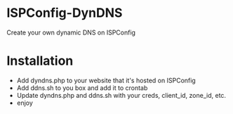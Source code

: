 # ISPConfig-DynDNS
Create your own dynamic DNS on ISPConfig

# Installation
- Add dyndns.php to your website that it's hosted on ISPConfig
- Add ddns.sh to you box and add it to crontab
- Update dyndns.php and ddns.sh with your creds, client_id, zone_id, etc.
- enjoy
